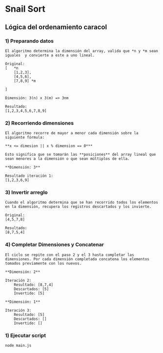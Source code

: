# Snail Sort

## Lógica del ordenamiento caracol

### 1) Preparando datos

```
El algoritmo determina la dimensión del array, valida que *n y *m sean iguales  y convierte a este a uno lineal.

Original:
[   *n
    [1,2,3],
    [4,5,6],
    [7,8,9] *m

]

Dimensión: 3(n) x 3(m) => 3nm

Resultado:
[1,2,3,4,5,6,7,8,9]

```

### 2) Recorriendo dimensiones

```
El algoritmo recorre de mayor a menor cada dimensión sobre la siguiente fórmula:

**x <= dimesion || x % dimension == 0***

Esto significa que se tomarán las **posiciones** del array lineal que sean menores a la dimensión o que sean múltiplos de ella.

**Dimensión: 3**

Resultado iteración 1:
[1,2,3,6,9]

```

### 3) Invertir arreglo

```
Cuando el algoritmo determina que se han recorrido todos los elementos en la dimensión, recupera los registros descartados y los invierte.

Original:
[4,5,7,8]

Resultado:
[8,7,5,4]

```

### 4) Completar Dimensiones y Concatenar

```
El ciclo se repite con el paso 2 y el 3 hasta completar las dimensiones. Por cada dimensión completada concatena los elementos tomados previamente con los nuevos.

**Dimensión: 2**

Iteración 2:
    Resultado: [8,7,4]
    Descartados: [5]
    Invertido: [5]

**Dimensión: 1**

Iteración 3:
    Resultado: [5]
    Descartados: []
    Invertido: []

```

### 1) Ejecutar script

```
node main.js

```